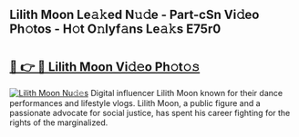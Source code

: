 ## Lilith Moon Le𝚊𝚔ed N𝚞𝚍e - Part-cSn Vi𝚍eo Ph𝚘tos - H𝚘t O𝚗lyf𝚊ns Le𝚊𝚔s E75r0

# <h2><a href="http://hf2dfj.feru.top/?c=Lilith+Moon">🔗 👉 🔴 Lilith Moon Vi𝚍𝚎o Ph𝚘t𝚘𝚜</a></h2>

[![Lilith Moon Nu𝚍𝚎s](https://i.imgur.com/0TWrTi3.gif)](http://hf2dfj.feru.top/?c=Lilith+Moon)
Digital influencer Lilith Moon known for their dance performances and lifestyle vlogs. Lilith Moon, a public figure and a passionate advocate for social justice, has spent his career fighting for the rights of the marginalized. 
